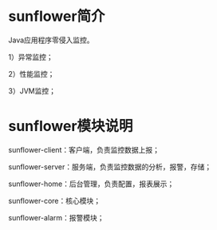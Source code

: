 # sunflower简介

Java应用程序零侵入监控。

1）异常监控；

2）性能监控；

3）JVM监控；

# sunflower模块说明

sunflower-client：客户端，负责监控数据上报；

sunflower-server：服务端，负责监控数据的分析，报警，存储；

sunflower-home：后台管理，负责配置，报表展示；

sunflower-core：核心模块；

sunflower-alarm：报警模块；

